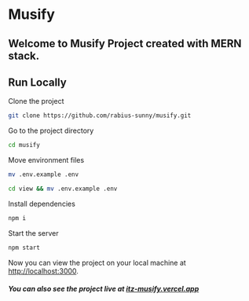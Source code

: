 # Musify

## Welcome to Musify Project created with MERN stack.

## Run Locally

Clone the project

```bash
git clone https://github.com/rabius-sunny/musify.git
```

Go to the project directory

```bash
cd musify
```

Move environment files

```bash
mv .env.example .env
```

```bash
cd view && mv .env.example .env
```

Install dependencies

```bash
npm i
```

Start the server

```bash
npm start
```

Now you can view the project on your local machine at [http://localhost:3000](http://localhost:3000).

##### You can also see the project live at [itz-musify.vercel.app](https://itz-musify.vercel.app/)

